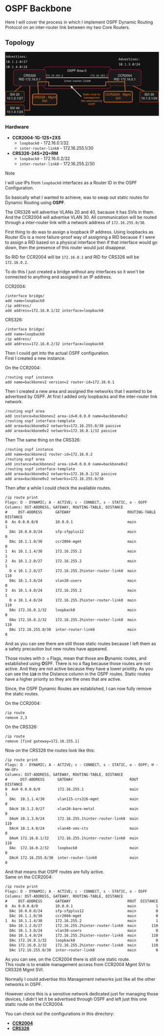 # OSPF Backbone

Here I will cover the process in which I implement OSPF Dynamic Routing Protocol on an inter-router link between my two Core Routers.

## Topology

![topology](./ospf.png)

### Hardware

*   **CCR2004-1G-12S+2XS**
    *   `loopback0` - 172.16.0.1/32
    *   `inter-router-link0` - 172.16.255.1/30
*   **CRS326-24S+2Q+RM**
    *   `loopback0` - 172.16.0.2/32
    *   `inter-router-link0` - 172.16.255.2/30

> [!NOTE]
> I will use IPs from `loopback0` interfaces as a Router ID in the OSPF Configuration.


So basically what I wanted to achieve, was to swap out static routes for Dynamic Routing using **OSPF**.  

The CRS326 will advertise VLANs 20 and 40, bacause it has SVIs in them. And the CCR2004 will advertise VLAN 30. All communication will be routed through a inter-router link with a network address of `172.16.255.0/30`.  

First thing to do was to assign a loopback IP address. Using loopbacks as Router IDs is a more failure-proof way of assigning a RID because if I were to assign a RID based on a physical interface then if that interface would go down, then the presence of this router would just disappear.  

So RID for CCR2004 will be `172.16.0.1` and RID for CRS326 will be `172.16.0.2`.  

To do this I just created a bridge without any interfaces so it won't be connected to anything and assigned it an IP address.

CCR2004:
```rsc
/interface bridge/
add name=loopback0
/ip address/
add address=172.16.0.1/32 interface=loopback0
```
CRS326:
```rsc
/interface bridge/
add name=loopback0
/ip address/
add address=172.16.0.2/32 interface=loopback0
```
Then I could get into the actual OSPF configuration.  
First I created a new instance. 

On the CCR2004:
```rsc
/routing ospf instance
add name=backbonev2 version=2 router-id=172.16.0.1
```
Then I created a new area and assigned the networks that I wanted to be advertised by OSPF. At first I added only loopbacks and the inter-router link network.
```rsc
/routing ospf area 
add instance=backbonev2 area-id=0.0.0.0 name=backbone0v2
/routing ospf interface-template
add area=backbone0v2 networks=172.16.255.0/30 passive
add area=backbone0v2 networks=172.16.0.1/32 passive
```
Then The same thing on the CRS326:
```rsc
/routing ospf instance
add name=backbonev2 router-id=172.16.0.2
/routing ospf area
add instance=backbonev2 area-id=0.0.0.0 name=backbone0v2
/routing ospf interface-template
add area=backbone0v2 networks=172.16.0.2/32 passive
add area=backbone0v2 networks=172.16.255.0/30
```

Then after a while I could check the available routes.
```rsc
/ip route print
Flags: D - DYNAMIC; A - ACTIVE; c - CONNECT, s - STATIC, o - OSPF
Columns: DST-ADDRESS, GATEWAY, ROUTING-TABLE, DISTANCE
#     DST-ADDRESS      GATEWAY                          ROUTING-TABLE  DISTANCE
0  As 0.0.0.0/0        10.0.0.1                         main                  1
  DAc 10.0.0.0/24      sfp-sfpplus12                    main                  0
  DAc 10.1.1.0/30      ccr2004-mgmt                     main                  0
1  As 10.1.1.4/30      172.16.255.2                     main                  1
2  As 10.1.2.0/27      172.16.255.2                     main                  1
  D o 10.1.2.0/27      172.16.255.2%inter-router-link0  main                110
  DAc 10.1.3.0/24      vlan30-users                     main                  0
3  As 10.1.4.0/24      172.16.255.2                     main                  1
  D o 10.1.4.0/24      172.16.255.2%inter-router-link0  main                110
  DAc 172.16.0.1/32    loopback0                        main                  0
  DAo 172.16.0.2/32    172.16.255.2%inter-router-link0  main                110
  DAc 172.16.255.0/30  inter-router-link0               main                  0
```
And as you can see there are still those static routes because I left them as a safety precaution but new routes have appeared.  

Those routes with `D o` Flags, mean that those are **D**ynamic routes, and established using **O**SPF. There is no `A` flag because those routes are not active.
And they are not active because they have a lower priotity. 
As you can see the **`110`** in the Distance column in the OSPF routes. Static routes have a higher priority so they are the ones that are active.  

Since, the OSPF Dynamic Routes are established, I can now fully remove the static routes.  

On the CCR2004:
```rsc
/ip route
remove 2,3
```
On the CRS326:
```rsc
/ip route
remove [find gateway=172.16.255.1]
```
Now on the CRS326 the routes look like this:
```rsc
/ip route print
Flags: D - DYNAMIC; A - ACTIVE; c - CONNECT, s - STATIC, o - OSPF; H - HW-OF>
Columns: DST-ADDRESS, GATEWAY, ROUTING-TABLE, DISTANCE
#      DST-ADDRESS      GATEWAY                          ROUT  DISTANCE
0  AsH 0.0.0.0/0        172.16.255.1                     main         1
  DAc  10.1.1.4/30      vlan115-crs326-mgmt              main         0
  DAcH 10.1.2.0/27      vlan20-bare-metal                main         0
  DAoH 10.1.3.0/24      172.16.255.1%inter-router-link0  main       110
  DAcH 10.1.4.0/24      vlan40-vms-cts                   main         0
  DAoH 172.16.0.1/32    172.16.255.1%inter-router-link0  main       110
  DAc  172.16.0.2/32    loopback0                        main         0
  DAcH 172.16.255.0/30  inter-router-link0               main         0
```
And that means that OSPF routes are fully active.  
Same on the CCR2004:
```rsc
/ip route print 
Flags: D - DYNAMIC; A - ACTIVE; c - CONNECT, s - STATIC, o - OSPF
Columns: DST-ADDRESS, GATEWAY, ROUTING-TABLE, DISTANCE
#     DST-ADDRESS      GATEWAY                          ROUT  DISTANCE
0  As 0.0.0.0/0        10.0.0.1                         main         1
  DAc 10.0.0.0/24      sfp-sfpplus12                    main         0
  DAc 10.1.1.0/30      ccr2004-mgmt                     main         0
1  As 10.1.1.4/30      172.16.255.2                     main         1
  DAo 10.1.2.0/27      172.16.255.2%inter-router-link0  main       110
  DAc 10.1.3.0/24      vlan30-users                     main         0
  DAo 10.1.4.0/24      172.16.255.2%inter-router-link0  main       110
  DAc 172.16.0.1/32    loopback0                        main         0
  DAo 172.16.0.2/32    172.16.255.2%inter-router-link0  main       110
  DAc 172.16.255.0/30  inter-router-link0               main         0
```
As you can see, on the CCR2004 there is still one static route.  
This route is to enable management access from CCR2004 Mgmt SVI to CRS326 Mgmt SVI.  

Normally I could advertise this Management networks just like all the other networks in OSPF.  

However since this is a sensitive network dedicated just for managing those devices, I didn't let it be advertised through OSPF and left just this one static route on the CCR2004.

You can check out the configurations in this directory:
*   **[CCR2004](./ccr2004-config.rsc)**
*   **[CRS326](./crs326-config.rsc)**



